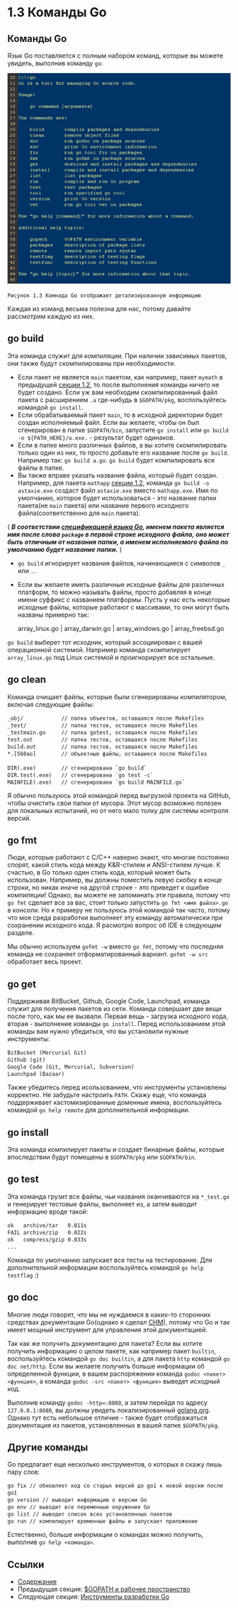 # 1.3 Команды Go

## Команды Go

Язык Go поставляется с полным набором команд, которые вы можете увидеть, выполнив команду `go`:

![](images/1.3.go.png?raw=true)

`Рисунок 1.3 Комнада Go отображает детализированную информацию`

Каждая из команд весьма полезна для нас, потому давайте рассмотрим каждую из них.

## go build

Эта команда служит для компиляции. При наличии зависимых пакетов, они также будут скомпилированы при необходимости.

- Если пакет не является `main` пакетом, как например, пакет `mymath` в предыдущей [секции 1.2](01.2.md), то после выполнения команды ничего не будет создано. Если уж вам необходим скомпилированный файл пакета с расширением `.a` где-нибудь в `$GOPATH/pkg`, воспользуйтесь командой `go install`.
- Если обрабатываемый пакет `main`, то в исходной директории будет создан исполняемый файл. Если вы желаете, чтобы он был сгенерирован в папке `$GOPATH/bin`, запустите `go install` или `go build -o ${PATH_HERE}/a.exe.` - результат будет одинаков.
- Если в папке много различных файлов, а вы хотите скомпилировать только один из них, то просто добавьте его название после `go build`. Например так: `go build a.go`. `go build` будет компилировать все файлы в папке.
- Вы также вправе указать название файла, который будет создан. Например, для пакета `mathapp` [секции 1.2](01.2.md), команда `go build -o astaxie.exe` создаст файл `astaxie.exe` вместо `mathapp.exe`. Имя по умолчанию, которое будет использоваться - это название папки пакета(не `main` пакета) или название первого исходного файла(соответственно для `main` пакета).

( ***В соответствии [спецификацией языка Go](https://golang.org/ref/spec), именем пакета является имя после слова `package` в первой строке исходного файла, оно может быть отличным от названия папки, а именем исполняемого файла по умолчанию будет название папки.*** ) 

- `go build` игнорирует названия файлов, начинающиеся с символов `_` или `.`.
- Если вы желаете иметь различные исходные файлы для различных платформ, то можно называть файлы, просто добавляя в конце имени суффикс с названием платформы. Пусть у нас есть некоторые исходные файлы, которые работают с массивами, то они могут быть названы примерно так:
	
	array_linux.go | array_darwin.go | array_windows.go | array_freebsd.go
	
`go build` выберет тот исходник, который ассоциирован с вашей операционной системой. Например команда скомпилирует `array_linux.go` под Linux системой и проигнорирует все остальные.

## go clean

Команда очищает файлы, которые были сгенерированы компилятором, включая следующие файлы:
	
	_obj/            // папка объектов, оставшаяся после Makefiles
	_test/           // папка тестов, оставшаяся после Makefiles
	_testmain.go     // папка gotest, оставшаяся после Makefiles
	test.out         // папка тестов, оставшаяся после Makefiles
	build.out        // папка тестов, оставшаяся после Makefiles
	*.[568ao]        // объектные файлы, оставшиеся после Makefiles

	DIR(.exe)        // сгенерирована `go build`
	DIR.test(.exe)   // сгенерирована `go test -c`
	MAINFILE(.exe)   // сгенерирована `go build MAINFILE.go`
	
Я обычно пользуюсь этой командой перед выгрузкой проекта на GitHub, чтобы очистить свои папки от мусора. Этот мусор возможно полезен для локальных испытаний, но от него мало толку для системы контроля версий.

## go fmt

Люди, которые работают с C/C++ наверно знают, что многие постоянно спорят, какой стиль кода между K&R-стилем и ANSI-стилем лучше. К счастью, в Go только один стиль кода, который может быть использован. Например, вы должны поместить левую скобку в конце строки, но никак иначе на другой строке - это приведет к ошибке компиляции! Однако, вы можете не запоминать эти правила, потому что `go fmt` сделает все за вас, стоит только запустить `go fmt <имя файла>.go` в консоли. Но к примеру  не пользуюсь этой командой так часто, потому что моя среда разработки выполняет эту команду автоматически при сохранении исходного кода. Я расмотрю вопрос об IDE в следующем разделе.

Мы обычно используем `gofmt -w` вместо `go fmt`, потому что последняя команда не сохраняет отформатированный вариант. `gofmt -w src` обработает весь проект.

## go get

Поддерживая BitBucket, Github, Google Code, Launchpad, команда служит для получения пакетов из сети. Команда совершает две вещи после того, как мы ее вызвали. Первая вещь - загрузка исходного кода, вторая - выполнение команды `go install`. Перед использованием этой команды вам нужно убедиться, что вы установили нужные инструменты:

	BitBucket (Mercurial Git)
	Github (git)
	Google Code (Git, Mercurial, Subversion)
	Launchpad (Bazaar)
	
Также убедитесь перед исользованием, что инструменты установлены корректно. Не забудьте настроить `PATH`. Скажу еще, что команда поддерживает кастомизированные доменные имена, воспользуйтесь командой `go help remote` для дополнительной информации.

## go install

Эта команда компилирует пакеты и создает бинарные файлы, которые впоследствии будут помещены в `$GOPATH/pkg` или `$GOPATH/bin`.

## go test

Эта команда грузит все файлы, чьи названия оканчиваются на `*_test.go` и генерирует тестовые файлы, выполняет из, а затем выводит информацию вроде такой:

	ok   archive/tar   0.011s
	FAIL archive/zip   0.022s
	ok   compress/gzip 0.033s
	...
	
Команда по умолчанию запускает все тесты на тестирование. Для дополнительной информации воспользуйтесь командой `go help testflag` :)

## go doc

Многие люди говорят, что мы не нуждаемся в каких-то сторонних средствах документации Go(однако я сделал [CHM](https://github.com/astaxie/godoc)), потому что Go и так имеет мощный инструмент для управления этой документацией.

Так как же получить документацию для пакета? Если вы хотите получить информацию о целом пакете, как например пакет `builtin`, воспользуйтесь командой `go doc builtin`, а для пакета `http` командой `go doc net/http`. Если вы желаете получить больше информации об определенной функции, в вашем распоряжении команда `godoc <пакет> <функция>`, а команда `godoc -src <пакет> <функция>` выведет исходный код.

Выполнив команду `godoc -http=:8080`, а затем перейдя по адресу `127.0.0.1:8080`, вы должны увидеть локализированный [golang.org](http://golang.org). Однако тут есть небольшое отличие - также будет отображаться документация из пакетов, установленных в вашей папке `$GOPATH/pkg`.

## Другие команды

Go предлагает еще несколько инструментов, о которых я скажу лишь пару слов:

	go fix // обновляет код со старых версий до go1 к новой версии после go1
	go version // выводит информацию о версии Go
	go env // выводит все переменные окружения Go
	go list // выводит список всех установленных пакетов
	go run // компилирует временные файлы и запускает приложение
	
Естественно, больше информации о командах можно получить, выполнив `go help <команда>`.

## Ссылки

- [Содержание](preface.md)
- Предыдущая секция: [$GOPATH и рабочее пространство](01.2.md)
- Следующая секция: [Инструменты разработки Go](01.4.md)

